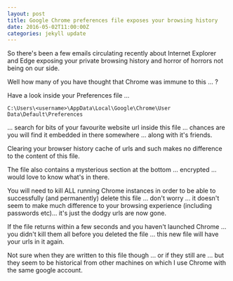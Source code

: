 ```yaml
---
layout: post
title: Google Chrome preferences file exposes your browsing history
date: 2016-05-02T11:00:00Z
categories: jekyll update
---
```


So there's been a few emails circulating recently about Internet Explorer and Edge exposing your private browsing history and horror of horrors not being on our side.

Well how many of you have thought that Chrome was immune to this ... ?

Have a look inside your Preferences file ...

```
C:\Users\<username>\AppData\Local\Google\Chrome\User Data\Default\Preferences
```
... search for bits of your favourite website url inside this file ... chances are you will find it embedded in there somewhere ... along with it's friends.

Clearing your browser history cache of urls and such makes no difference to the content of this file.

The file also contains a mysterious section at the bottom ... encrypted ... would love to know what's in there.

You will need to kill ALL running Chrome instances in order to be able to successfully (and permanently) delete this file ... don't worry ... it doesn't seem to make much difference to your browsing experience (including passwords etc)... it's just the dodgy urls are now gone.

If the file returns within a few seconds and you haven't launched Chrome ... you didn't kill them all before you deleted the file ... this new file will have your urls in it again.

Not sure when they are written to this file though ... or if they still are ... but they seem to be historical from other machines on which I use Chrome with the same google account.